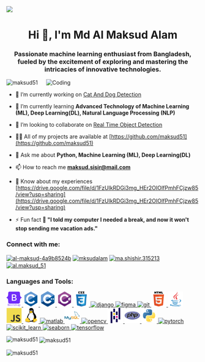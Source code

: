 <!-- Your banner -->

[<img src="https://media.istockphoto.com/id/1273072739/nl/vector/machine-learning-banner-logo-voor-technologie-ai-big-data-algoritme-neurale-netwerk-deep.jpg?s=170667a&w=0&k=20&c=5pvkEpANaqmlkpHclCislhC2zH7bv6XuNzmVkaKZD3k=" width="1200px">](https://github.com/maksud51)

<!-- Your existing content goes here -->

<!-- ... -->



<h1 align="center">Hi 👋, I'm Md Al Maksud Alam</h1>
<h3 align="center">Passionate machine learning enthusiast from Bangladesh, fueled by the excitement of exploring and mastering the intricacies of innovative technologies.</h3>


<img align="right" alt="Coding" width="400" src="https://static.wixstatic.com/media/5cfe14_30977ca5f4d04cc2a8977a980baf19a9~mv2.gif">


<p align="left"> <img src="https://komarev.com/ghpvc/?username=maksud51&label=Profile%20views&color=0e75b6&style=flat" alt="maksud51" /> </p>

- 🔭 I’m currently working on [Cat And Dog Detection](https://github.com/maksud51/Deep_Learning_Project/tree/main/Detection/Cat_Dog_Detection_API(Yolo_Djngo))

- 🌱 I’m currently learning **Advanced Technology of Machine Learning (ML), Deep Learning(DL), Natural Language Processing (NLP)**

- 👯 I’m looking to collaborate on [Real Time Object Detection](https://github.com/maksud51/Deep_Learning_Project/tree/main/Detection/hybrid_yolov8_ss3d/hybrid_yolov8_ss3d)

- 👨‍💻 All of my projects are available at [https://github.com/maksud51](https://github.com/maksud51)

- 💬 Ask me about **Python, Machine Learning (ML), Deep Learning(DL)**

- 📫 How to reach me **maksud.sisir@mail.com**

- 📄 Know about my experiences [https://drive.google.com/file/d/1FzUlkRDGi3mg_HEr2OIOlfPmhFCjzw85/view?usp=sharing](https://drive.google.com/file/d/1FzUlkRDGi3mg_HEr2OIOlfPmhFCjzw85/view?usp=sharing)

- ⚡ Fun fact **🎨 "I told my computer I needed a break, and now it won't stop sending me vacation ads."**

<h3 align="left">Connect with me:</h3>
<p align="left">
<a href="https://linkedin.com/in/al-maksud-4a9b8524b" target="blank"><img align="center" src="https://raw.githubusercontent.com/rahuldkjain/github-profile-readme-generator/master/src/images/icons/Social/linked-in-alt.svg" alt="al-maksud-4a9b8524b" height="30" width="40" /></a>
<a href="https://kaggle.com/mksudalam" target="blank"><img align="center" src="https://raw.githubusercontent.com/rahuldkjain/github-profile-readme-generator/master/src/images/icons/Social/kaggle.svg" alt="mksudalam" height="30" width="40" /></a>
<a href="https://fb.com/ma.shishir.315213" target="blank"><img align="center" src="https://raw.githubusercontent.com/rahuldkjain/github-profile-readme-generator/master/src/images/icons/Social/facebook.svg" alt="ma.shishir.315213" height="30" width="40" /></a>
<a href="https://instagram.com/al.maksud_51" target="blank"><img align="center" src="https://raw.githubusercontent.com/rahuldkjain/github-profile-readme-generator/master/src/images/icons/Social/instagram.svg" alt="al.maksud_51" height="30" width="40" /></a>
</p>

<h3 align="left">Languages and Tools:</h3>
<p align="left"> <a href="https://getbootstrap.com" target="_blank" rel="noreferrer"> <img src="https://raw.githubusercontent.com/devicons/devicon/master/icons/bootstrap/bootstrap-plain-wordmark.svg" alt="bootstrap" width="40" height="40"/> </a> <a href="https://www.cprogramming.com/" target="_blank" rel="noreferrer"> <img src="https://raw.githubusercontent.com/devicons/devicon/master/icons/c/c-original.svg" alt="c" width="40" height="40"/> </a> <a href="https://www.w3schools.com/cpp/" target="_blank" rel="noreferrer"> <img src="https://raw.githubusercontent.com/devicons/devicon/master/icons/cplusplus/cplusplus-original.svg" alt="cplusplus" width="40" height="40"/> </a> <a href="https://www.w3schools.com/cs/" target="_blank" rel="noreferrer"> <img src="https://raw.githubusercontent.com/devicons/devicon/master/icons/csharp/csharp-original.svg" alt="csharp" width="40" height="40"/> </a> <a href="https://www.w3schools.com/css/" target="_blank" rel="noreferrer"> <img src="https://raw.githubusercontent.com/devicons/devicon/master/icons/css3/css3-original-wordmark.svg" alt="css3" width="40" height="40"/> </a> <a href="https://www.djangoproject.com/" target="_blank" rel="noreferrer"> <img src="https://cdn.worldvectorlogo.com/logos/django.svg" alt="django" width="40" height="40"/> </a> <a href="https://www.figma.com/" target="_blank" rel="noreferrer"> <img src="https://www.vectorlogo.zone/logos/figma/figma-icon.svg" alt="figma" width="40" height="40"/> </a> <a href="https://git-scm.com/" target="_blank" rel="noreferrer"> <img src="https://www.vectorlogo.zone/logos/git-scm/git-scm-icon.svg" alt="git" width="40" height="40"/> </a> <a href="https://www.w3.org/html/" target="_blank" rel="noreferrer"> <img src="https://raw.githubusercontent.com/devicons/devicon/master/icons/html5/html5-original-wordmark.svg" alt="html5" width="40" height="40"/> </a> <a href="https://www.java.com" target="_blank" rel="noreferrer"> <img src="https://raw.githubusercontent.com/devicons/devicon/master/icons/java/java-original.svg" alt="java" width="40" height="40"/> </a> <a href="https://developer.mozilla.org/en-US/docs/Web/JavaScript" target="_blank" rel="noreferrer"> <img src="https://raw.githubusercontent.com/devicons/devicon/master/icons/javascript/javascript-original.svg" alt="javascript" width="40" height="40"/> </a> <a href="https://www.linux.org/" target="_blank" rel="noreferrer"> <img src="https://raw.githubusercontent.com/devicons/devicon/master/icons/linux/linux-original.svg" alt="linux" width="40" height="40"/> </a> <a href="https://www.mathworks.com/" target="_blank" rel="noreferrer"> <img src="https://upload.wikimedia.org/wikipedia/commons/2/21/Matlab_Logo.png" alt="matlab" width="40" height="40"/> </a> <a href="https://www.mysql.com/" target="_blank" rel="noreferrer"> <img src="https://raw.githubusercontent.com/devicons/devicon/master/icons/mysql/mysql-original-wordmark.svg" alt="mysql" width="40" height="40"/> </a> <a href="https://opencv.org/" target="_blank" rel="noreferrer"> <img src="https://www.vectorlogo.zone/logos/opencv/opencv-icon.svg" alt="opencv" width="40" height="40"/> </a> <a href="https://pandas.pydata.org/" target="_blank" rel="noreferrer"> <img src="https://raw.githubusercontent.com/devicons/devicon/2ae2a900d2f041da66e950e4d48052658d850630/icons/pandas/pandas-original.svg" alt="pandas" width="40" height="40"/> </a> <a href="https://www.php.net" target="_blank" rel="noreferrer"> <img src="https://raw.githubusercontent.com/devicons/devicon/master/icons/php/php-original.svg" alt="php" width="40" height="40"/> </a> <a href="https://www.python.org" target="_blank" rel="noreferrer"> <img src="https://raw.githubusercontent.com/devicons/devicon/master/icons/python/python-original.svg" alt="python" width="40" height="40"/> </a> <a href="https://pytorch.org/" target="_blank" rel="noreferrer"> <img src="https://www.vectorlogo.zone/logos/pytorch/pytorch-icon.svg" alt="pytorch" width="40" height="40"/> </a> <a href="https://scikit-learn.org/" target="_blank" rel="noreferrer"> <img src="https://upload.wikimedia.org/wikipedia/commons/0/05/Scikit_learn_logo_small.svg" alt="scikit_learn" width="40" height="40"/> </a> <a href="https://seaborn.pydata.org/" target="_blank" rel="noreferrer"> <img src="https://seaborn.pydata.org/_images/logo-mark-lightbg.svg" alt="seaborn" width="40" height="40"/> </a> <a href="https://www.tensorflow.org" target="_blank" rel="noreferrer"> <img src="https://www.vectorlogo.zone/logos/tensorflow/tensorflow-icon.svg" alt="tensorflow" width="40" height="40"/> </a> </p>

<p><img align="left" src="https://github-readme-stats.vercel.app/api/top-langs?username=maksud51&show_icons=true&locale=en&layout=compact" alt="maksud51" /></p>

<p>&nbsp;<img align="center" src="https://github-readme-stats.vercel.app/api?username=maksud51&show_icons=true&locale=en" alt="maksud51" /></p>

<p><img align="center" src="https://github-readme-streak-stats.herokuapp.com/?user=maksud51&" alt="maksud51" /></p>
